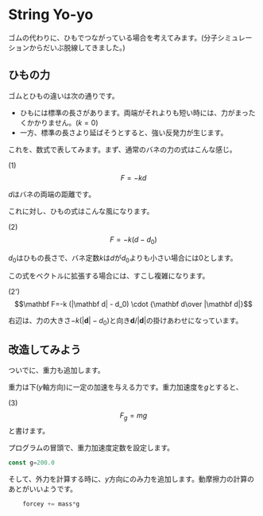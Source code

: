 # String Yo-yo

ゴムの代わりに、ひもでつながっている場合を考えてみます。(分子シミュレーションからだいぶ脱線してきました。)

## ひもの力

ゴムとひもの違いは次の通りです。

* ひもには標準の長さがあります。両端がそれよりも短い時には、力がまったくかかりません。($k=0$)
* 一方、標準の長さより延ばそうとすると、強い反発力が生じます。

これを、数式で表してみます。まず、通常のバネの力の式はこんな感じ。

(1)$$F=-k d$$

$d$はバネの両端の距離です。

これに対し、ひもの式はこんな風になります。

(2)$$F=-k (d - d_0)$$

$d_0$はひもの長さで、バネ定数$k$は$d$が$d_0$よりも小さい場合には0とします。

この式をベクトルに拡張する場合には、すこし複雑になります。

(2')$$\mathbf F=-k (|\mathbf d| - d_0) \cdot {\mathbf d\over |\mathbf d|}$$

右辺は、力の大きさ$-k (|\mathbf d| - d_0)$と向き$\mathbf d/ |\mathbf d|$の掛けあわせになっています。

## 改造してみよう

ついでに、重力も追加します。

重力は下($y$軸方向)に一定の加速を与える力です。重力加速度を$g$とすると、

(3)$$F_g=mg$$
と書けます。

プログラムの冒頭で、重力加速度定数を設定します。
```javascript
const g=200.0
```

そして、外力を計算する時に、$y$方向にのみ力を追加します。動摩擦力の計算のあとがいいようです。
```javascript
    forcey += mass*g
```
